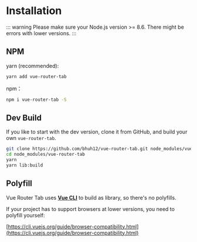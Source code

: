 # Installation

::: warning
Please make sure your Node.js version >= 8.6. There might be errors with lower versions.
:::

## NPM

yarn (recommended):

```bash
yarn add vue-router-tab
```

npm：

```bash
npm i vue-router-tab -S
```

## Dev Build

If you like to start with the dev version, clone it from GitHub, and build your own `vue-router-tab`.

```bash
git clone https://github.com/bhuh12/vue-router-tab.git node_modules/vue-router-tab
cd node_modules/vue-router-tab
yarn
yarn lib:build
```

## Polyfill

Vue Router Tab uses [**Vue CLI**](https://cli.vuejs.org) to build as library, so there's no polyfills.

If your project has to support browsers at lower versions, you need to polyfill yourself:

[https://cli.vuejs.org/guide/browser-compatibility.html](https://cli.vuejs.org/guide/browser-compatibility.html)
